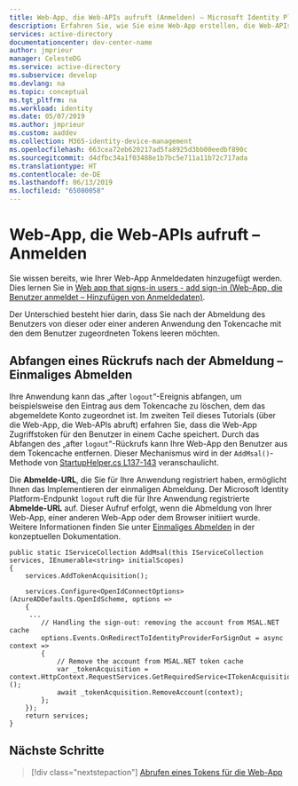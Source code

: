 ```yaml
---
title: Web-App, die Web-APIs aufruft (Anmelden) – Microsoft Identity Platform
description: Erfahren Sie, wie Sie eine Web-App erstellen, die Web-APIs aufruft (Anmelden)
services: active-directory
documentationcenter: dev-center-name
author: jmprieur
manager: CelesteDG
ms.service: active-directory
ms.subservice: develop
ms.devlang: na
ms.topic: conceptual
ms.tgt_pltfrm: na
ms.workload: identity
ms.date: 05/07/2019
ms.author: jmprieur
ms.custom: aaddev
ms.collection: M365-identity-device-management
ms.openlocfilehash: 663cea72eb620217ad5fa8925d3bb00eedbf890c
ms.sourcegitcommit: d4dfbc34a1f03488e1b7bc5e711a11b72c717ada
ms.translationtype: HT
ms.contentlocale: de-DE
ms.lasthandoff: 06/13/2019
ms.locfileid: "65080058"
---
```

# <a name="web-app-that-calls-web-apis---sign-in"></a>Web-App, die Web-APIs aufruft – Anmelden

Sie wissen bereits, wie Ihrer Web-App Anmeldedaten hinzugefügt werden. Dies lernen Sie in [Web app that signs-in users - add sign-in (Web-App, die Benutzer anmeldet – Hinzufügen von Anmeldedaten)](scenario-web-app-sign-user-sign-in.md).

Der Unterschied besteht hier darin, dass Sie nach der Abmeldung des Benutzers von dieser oder einer anderen Anwendung den Tokencache mit den dem Benutzer zugeordneten Tokens leeren möchten.

## <a name="intercepting-the-callback-after-sign-out---single-sign-out"></a>Abfangen eines Rückrufs nach der Abmeldung – Einmaliges Abmelden

Ihre Anwendung kann das „after `logout`“-Ereignis abfangen, um beispielsweise den Eintrag aus dem Tokencache zu löschen, dem das abgemeldete Konto zugeordnet ist. Im zweiten Teil dieses Tutorials (über die Web-App, die Web-APIs abruft) erfahren Sie, dass die Web-App Zugriffstoken für den Benutzer in einem Cache speichert. Durch das Abfangen des „after `logout`“-Rückrufs kann Ihre Web-App den Benutzer aus dem Tokencache entfernen. Dieser Mechanismus wird in der `AddMsal()`-Methode von [StartupHelper.cs L137-143](https://github.com/Azure-Samples/active-directory-aspnetcore-webapp-openidconnect-v2/blob/b87a1d859ff9f9a4a98eb7b701e6a1128d802ec5/Microsoft.Identity.Web/StartupHelpers.cs#L137-L143) veranschaulicht.

Die **Abmelde-URL**, die Sie für Ihre Anwendung registriert haben, ermöglicht Ihnen das Implementieren der einmaligen Abmeldung. Der Microsoft Identity Platform-Endpunkt `logout` ruft die für Ihre Anwendung registrierte **Abmelde-URL** auf. Dieser Aufruf erfolgt, wenn die Abmeldung von Ihrer Web-App, einer anderen Web-App oder dem Browser initiiert wurde. Weitere Informationen finden Sie unter [Einmaliges Abmelden](https://docs.microsoft.com/azure/active-directory/develop/v2-protocols-oidc#single-sign-out) in der konzeptuellen Dokumentation.

```CSharp
public static IServiceCollection AddMsal(this IServiceCollection services, IEnumerable<string> initialScopes)
{
    services.AddTokenAcquisition();

    services.Configure<OpenIdConnectOptions>(AzureADDefaults.OpenIdScheme, options =>
    {
     ...
        // Handling the sign-out: removing the account from MSAL.NET cache
        options.Events.OnRedirectToIdentityProviderForSignOut = async context =>
        {
            // Remove the account from MSAL.NET token cache
            var _tokenAcquisition = context.HttpContext.RequestServices.GetRequiredService<ITokenAcquisition>();
            await _tokenAcquisition.RemoveAccount(context);
        };
    });
    return services;
}
```

## <a name="next-steps"></a>Nächste Schritte

> [!div class="nextstepaction"]
> [Abrufen eines Tokens für die Web-App](scenario-web-app-call-api-acquire-token.md)
